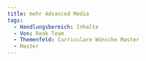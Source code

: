 ```yaml
---
title: mehr Advanced Media
tags:
  - Handlungsbereich: Inhalte
  - Von: Reak Team
  - Themenfeld: Curriculare Wünsche Master
  - Master
---
```

